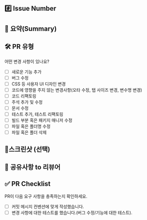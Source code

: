 ## #️⃣ Issue Number

<!--- ex) #이슈번호, #이슈번호 -->

## 📝 요약(Summary)

<!--- 변경 사항 및 관련 이슈에 대해 간단하게 작성해주세요. 어떻게보다 무엇을 왜 수정했는지 설명해주세요. -->

## 🛠️ PR 유형

어떤 변경 사항이 있나요?

- [ ] 새로운 기능 추가
- [ ] 버그 수정
- [ ] CSS 등 사용자 UI 디자인 변경
- [ ] 코드에 영향을 주지 않는 변경사항(오타 수정, 탭 사이즈 변경, 변수명 변경)
- [ ] 코드 리팩토링
- [ ] 주석 추가 및 수정
- [ ] 문서 수정
- [ ] 테스트 추가, 테스트 리팩토링
- [ ] 빌드 부분 혹은 패키지 매니저 수정
- [ ] 파일 혹은 폴더명 수정
- [ ] 파일 혹은 폴더 삭제

## 📸스크린샷 (선택)


## 💬 공유사항 to 리뷰어

<!--- 리뷰어가 중점적으로 봐줬으면 좋겠는 부분이 있으면 적어주세요. -->
<!--- 논의해야할 부분이 있다면 적어주세요.-->
<!--- ex) 메서드 XXX의 이름을 더 잘 짓고 싶은데 혹시 좋은 명칭이 있을까요? -->

## ✅ PR Checklist

PR이 다음 요구 사항을 충족하는지 확인하세요.

- [ ] 커밋 메시지 컨벤션에 맞게 작성했습니다.
- [ ] 변경 사항에 대한 테스트를 했습니다.(버그 수정/기능에 대한 테스트).
